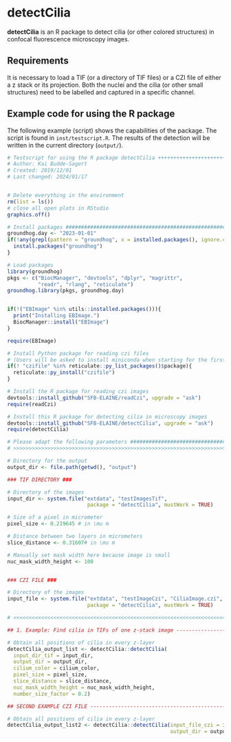# detectCilia
**detectCilia** is an R package to detect cilia (or other colored structures) in confocal fluorescence microscopy images.

## Requirements
It is necessary to load a TIF (or a directory of TIF files) or a CZI file of either a z stack or its projection. Both the nuclei and the cilia (or other small structures) need to be labelled and captured in a specific channel.

## Example code for using the R package

The following example (script) shows the capabilities of the package. The script is found in `inst/testscript.R`. The results of the detection will be written in the current directory (`output/`).

```R
# Testscript for using the R package detectCilia +++++++++++++++++++++++++++
# Author: Kai Budde-Sagert
# Created: 2019/12/01
# Last changed: 2024/01/17


# Delete everything in the environment
rm(list = ls())
# close all open plots in RStudio
graphics.off()

# Install packages #########################################################
groundhog.day <- "2023-01-01"
if(!any(grepl(pattern = "groundhog", x = installed.packages(), ignore.case = TRUE))){
  install.packages("groundhog")
}

# Load packages
library(groundhog)
pkgs <- c("BiocManager", "devtools", "dplyr", "magrittr",
          "readr", "rlang", "reticulate")
groundhog.library(pkgs, groundhog.day)


if(!("EBImage" %in% utils::installed.packages())){
  print("Installing EBImage.")
  BiocManager::install("EBImage")
}

require(EBImage)

# Install Python package for reading czi files
# (Users will be asked to install miniconda when starting for the first time)
if(! "czifile" %in% reticulate::py_list_packages()$package){
  reticulate::py_install("czifile")
}

# Install the R package for reading czi images
devtools::install_github("SFB-ELAINE/readCzi", upgrade = "ask")
require(readCzi)

# Install this R package for detecting cilia in microscopy images
devtools::install_github("SFB-ELAINE/detectCilia", upgrade = "ask")
require(detectCilia)

# Please adapt the following parameters ####################################
# >>>>>>>>>>>>>>>>>>>>>>>>>>>>>>>>>>>>>>>>>>>>>>>>>>>>>>>>>>>>>>>>>>>>>>>>>>

# Directory for the output
output_dir <- file.path(getwd(), "output")

### TIF DIRECTORY ###

# Directory of the images
input_dir <- system.file("extdata", "testImagesTif",
                          package = "detectCilia", mustWork = TRUE)

# Size of a pixel in micrometer
pixel_size <- 0.219645 # in \mu m

# Distance between two layers in micrometers
slice_distance <- 0.31607# in \mu m

# Manually set mask width here because image is small
nuc_mask_width_height <- 100


### CZI FILE ###

# Directory of the images
input_file <- system.file("extdata", "testImageCzi", "CiliaImage.czi",
                          package = "detectCilia", mustWork = TRUE)

# <<<<<<<<<<<<<<<<<<<<<<<<<<<<<<<<<<<<<<<<<<<<<<<<<<<<<<<<<<<<<<<<<<<<<<<<<<

## 1. Example: Find cilia in TIFs of one z-stack image ---------------------

# Obtain all positions of cilia in every z-layer
detectCilia_output_list <- detectCilia::detectCilia(
  input_dir_tif = input_dir,
  output_dir = output_dir,
  cilium_color = cilium_color,
  pixel_size = pixel_size,
  slice_distance = slice_distance,
  nuc_mask_width_height = nuc_mask_width_height,
  number_size_factor = 0.2)

## SECOND EXAMPLE CZI FILE -------------------------------------------------

# Obtain all positions of cilia in every z-layer
detectCilia_output_list2 <- detectCilia::detectCilia(input_file_czi = input_file,
                                                     output_dir = output_dir)

```
